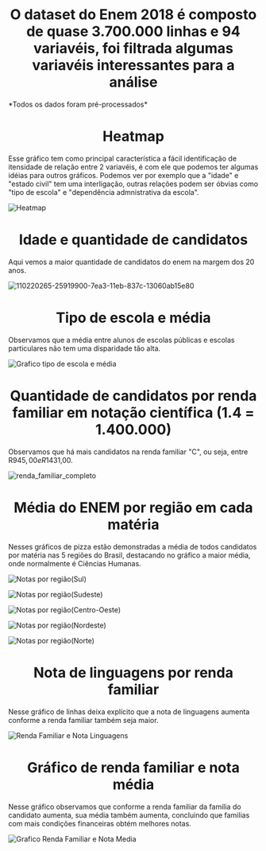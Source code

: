 <h1 align="center">O dataset do Enem 2018 é composto de quase 3.700.000 linhas e 94 variavéis, foi filtrada algumas variavéis interessantes para a análise</h1>
<p align="justify">*Todos os dados foram pré-processados*</p>

<h1 align="center"> Heatmap </h1>

Esse gráfico tem como principal característica a fácil identificação de itensidade de relação entre 2 variavéis, é com ele que podemos ter algumas idéias para outros gráficos. Podemos ver por exemplo que a "idade" e "estado civil" tem uma interligação, outras relações podem ser óbvias como "tipo de escola" e "dependência admnistrativa da escola".

![Heatmap](https://user-images.githubusercontent.com/60628919/115470680-12494b80-a20d-11eb-9763-7c055473281a.png)

<h1 align="center"> Idade e quantidade de candidatos </h1>

Aqui vemos a maior quantidade de candidatos do enem na margem dos 20 anos.

![110220265-25919900-7ea3-11eb-837c-13060ab15e80](https://user-images.githubusercontent.com/60628919/115470792-4290ea00-a20d-11eb-8f92-99fa646670c4.png)

<h1 align="center"> Tipo de escola e média </h1>

Observamos que a média entre alunos de escolas públicas e escolas particulares não tem uma disparidade tão alta.

![Grafico tipo de escola e média](https://user-images.githubusercontent.com/60628919/115470812-4d4b7f00-a20d-11eb-875d-651255c556f0.png)

<h1 align="center"> Quantidade de candidatos por renda familiar em notação científica (1.4 = 1.400.000) </h1>

Observamos que há mais candidatos na renda familiar "C", ou seja, entre R$945,00 e R$1431,00.

![renda_familiar_completo](https://user-images.githubusercontent.com/60628919/115467934-ad8bf200-a208-11eb-98cb-769c7a07d664.png)

<h1 align="center"> Média do ENEM por região em cada matéria </h1>

Nesses gráficos de pizza estão demonstradas a média de todos candidatos por matéria nas 5 regiões do Brasil, destacando no gráfico a maior média, onde normalmente é Ciências Humanas.

![Notas por região(Sul)](https://user-images.githubusercontent.com/60628919/115471319-2772aa00-a20e-11eb-9664-b117513c8b12.png)

![Notas por região(Sudeste)](https://user-images.githubusercontent.com/60628919/115471323-28a3d700-a20e-11eb-8df9-4065c7cc3e57.png)

![Notas por região(Centro-Oeste)](https://user-images.githubusercontent.com/60628919/115471330-2b063100-a20e-11eb-93fa-c5db4274badb.png)

![Notas por região(Nordeste)](https://user-images.githubusercontent.com/60628919/115471334-2ccff480-a20e-11eb-92da-342fa3d9c164.png)

![Notas por região(Norte)](https://user-images.githubusercontent.com/60628919/115471341-30637b80-a20e-11eb-8e43-fd498c1e852d.png)

<h1 align="center"> Nota de linguagens por renda familiar </h1>

Nesse gráfico de linhas deixa explícito que a nota de linguagens aumenta conforme a renda familiar também seja maior.

![Renda Familiar e Nota Linguagens](https://user-images.githubusercontent.com/60628919/115471703-c8f9fb80-a20e-11eb-903c-1540b699555d.png)

<h1 align="center">Gráfico de renda familiar e nota média </h1>

Nesse gráfico observamos que conforme a renda familiar da familia do candidato aumenta, sua média também aumenta, concluindo que familias com mais condições financeiras obtém melhores notas.

![Grafico Renda Familiar e Nota Media](https://user-images.githubusercontent.com/60628919/133702101-146f4a7e-61a0-4f66-8a00-c7aa805ed6ee.png)

